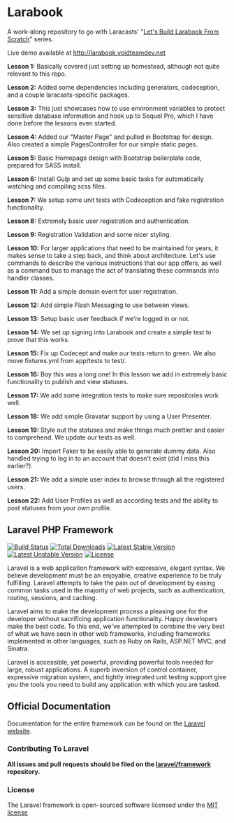 Larabook
========

A work-along repository to go with Laracasts' "[Let's Build Larabook From Scratch](https://laracasts.com/series/build-a-laravel-app-from-scratch)" series.

Live demo available at http://larabook.voidteamdev.net

**Lesson 1:** Basically covered just setting up homestead, although not quite relevant to this repo.

**Lesson 2:** Added some dependencies including generators, codeception, and a couple laracasts-specific packages.

**Lesson 3:** This just showcases how to use environment variables to protect sensitive database information and hook up to Sequel Pro, which I have done before the lessons even started.

**Lesson 4:** Added our "Master Page" and pulled in Bootstrap for design. Also created a simple PagesController for our simple static pages.

**Lesson 5:** Basic Homepage design with Bootstrap boilerplate code, prepared for SASS install.

**Lesson 6:** Install Gulp and set up some basic tasks for automatically watching and compiling scss files.

**Lesson 7:** We setup some unit tests with Codeception and fake registration functionality.

**Lesson 8:** Extremely basic user registration and authentication.

**Lesson 9:** Registration Validation and some nicer styling.

**Lesson 10:** For larger applications that need to be maintained for years, it makes sense to take a step back, and think about architecture. Let's use commands to describe the various instructions that our app offers, as well as a command bus to manage the act of translating these commands into handler classes.

**Lesson 11:** Add a simple domain event for user registration.

**Lesson 12:** Add simple Flash Messaging to use between views.

**Lesson 13:** Setup basic user feedback if we're logged in or not.

**Lesson 14:** We set up signing into Larabook and create a simple test to prove that this works.

**Lesson 15:** Fix up Codecept and make our tests return to green. We also move fixtures.yml from app/tests to test/.

**Lesson 16:** Boy this was a long one! In this lesson we add in extremely basic functionality to publish and view statuses.

**Lesson 17:** We add some integration tests to make sure repositories work well.

**Lesson 18:** We add simple Gravatar support by using a User Presenter.

**Lesson 19:** Style out the statuses and make things much prettier and easier to comprehend. We update our tests as well.

**Lesson 20:** Import Faker to be easily able to generate dummy data. Also handled trying to log in to an account that doesn't exist (did I miss this earlier?).

**Lesson 21:** We add a simple user index to browse through all the registered users.

**Lesson 22:** Add User Profiles as well as according tests and the ability to post statuses from your own profile.

## Laravel PHP Framework

[![Build Status](https://travis-ci.org/laravel/framework.svg)](https://travis-ci.org/laravel/framework)
[![Total Downloads](https://poser.pugx.org/laravel/framework/downloads.svg)](https://packagist.org/packages/laravel/framework)
[![Latest Stable Version](https://poser.pugx.org/laravel/framework/v/stable.svg)](https://packagist.org/packages/laravel/framework)
[![Latest Unstable Version](https://poser.pugx.org/laravel/framework/v/unstable.svg)](https://packagist.org/packages/laravel/framework)
[![License](https://poser.pugx.org/laravel/framework/license.svg)](https://packagist.org/packages/laravel/framework)

Laravel is a web application framework with expressive, elegant syntax. We believe development must be an enjoyable, creative experience to be truly fulfilling. Laravel attempts to take the pain out of development by easing common tasks used in the majority of web projects, such as authentication, routing, sessions, and caching.

Laravel aims to make the development process a pleasing one for the developer without sacrificing application functionality. Happy developers make the best code. To this end, we've attempted to combine the very best of what we have seen in other web frameworks, including frameworks implemented in other languages, such as Ruby on Rails, ASP.NET MVC, and Sinatra.

Laravel is accessible, yet powerful, providing powerful tools needed for large, robust applications. A superb inversion of control container, expressive migration system, and tightly integrated unit testing support give you the tools you need to build any application with which you are tasked.

## Official Documentation

Documentation for the entire framework can be found on the [Laravel website](http://laravel.com/docs).

### Contributing To Laravel

**All issues and pull requests should be filed on the [laravel/framework](http://github.com/laravel/framework) repository.**

### License

The Laravel framework is open-sourced software licensed under the [MIT license](http://opensource.org/licenses/MIT)
